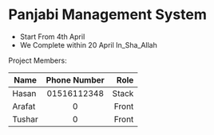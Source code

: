 # Panjabi Management System
* Start From 4th April
* We Complete within 20 April In_Sha_Allah

Project Members:

| Name   | Phone Number  | Role  |
| ------------- |:-------------:| -----:|
| Hasan | 01516112348   | Stack |
| Arafat        | 0             | Front |
| Tushar        | 0             | Front |
